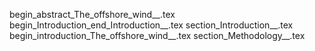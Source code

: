 begin_abstract_The_offshore_wind__.tex
begin_Introduction_end_Introduction__.tex
section_Introduction__.tex
begin_introduction_The_offshore_wind__.tex
section_Methodology__.tex
